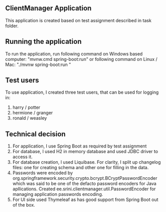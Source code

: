 ## ClientManager Application

This application is created based on test assignment described in task folder.

## Running the application

To run the application, run following command on Windows based computer:
     "mvnw.cmd spring-boot:run"
or following command on Linux / Mac:
    "./mvnw spring-boot:run "

## Test users
To use application, I created three test users, that can be used for logging in:
1) harry / potter
2) hermione / granger
3) ronald / weasley

## Technical decision
1) For application, I use Spring Boot as required by test assignment
2) For database, I used H2 in memory database and used JDBC driver to access it.
3) For database creation, I used Liquibase. For clarity, I split up changelog files: one for creating
schema and other one for filling in the data.
4) Passwords were encoded by org.springframework.security.crypto.bcrypt.BCryptPasswordEncoder
which was said to be one of the defacto password encoders for Java apllications. 
Created ee.srini.clientmanager.util.PasswordEncoder for managing application passwords encoding.
5) For UI side used Thymeleaf as has good support from Spring Boot out of the box.

